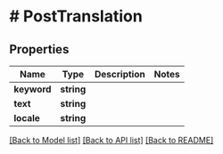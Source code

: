 # # PostTranslation

## Properties

Name | Type | Description | Notes
------------ | ------------- | ------------- | -------------
**keyword** | **string** |  |
**text** | **string** |  |
**locale** | **string** |  |

[[Back to Model list]](../../README.md#models) [[Back to API list]](../../README.md#endpoints) [[Back to README]](../../README.md)
